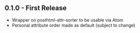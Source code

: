 ## 0.1.0 - First Release
* Wrapper on posthtml-attr-sorter to be usable via Atom
* Personal attribute order made as default (subject to change)
